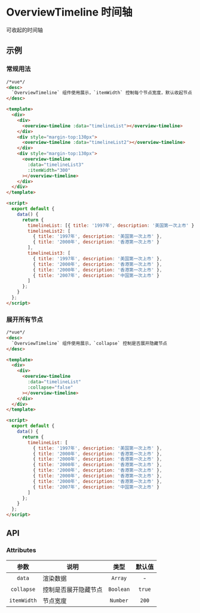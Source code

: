 # OverviewTimeline 时间轴

可收起的时间轴

## 示例

### 常规用法

```html
/*vue*/
<desc>
  `OverviewTimeline` 组件使用展示，`itemWidth` 控制每个节点宽度，默认收起节点
</desc>

<template>
  <div>
    <div>
      <overview-timeline :data="timelineList"></overview-timeline>
    </div>
    <div style="margin-top:130px">
      <overview-timeline :data="timelineList2"></overview-timeline>
    </div>
    <div style="margin-top:130px">
      <overview-timeline
        :data="timelineList3"
        :itemWidth="300"
      ></overview-timeline>
    </div>
  </div>
</template>

<script>
  export default {
    data() {
      return {
        timelineList: [{ title: '1997年', description: '美国第一次上市' }],
        timelineList2: [
          { title: '1997年', description: '美国第一次上市' },
          { title: '2000年', description: '香港第一次上市' }
        ],
        timelineList3: [
          { title: '1997年', description: '美国第一次上市' },
          { title: '2000年', description: '香港第一次上市' },
          { title: '2000年', description: '香港第一次上市' },
          { title: '2007年', description: '中国第一次上市' }
        ]
      };
    }
  };
</script>
```

### 展开所有节点

```html
/*vue*/
<desc>
  `OverviewTimeline` 组件使用展示，`collapse` 控制是否展开隐藏节点
</desc>

<template>
  <div>
    <div>
      <overview-timeline
        :data="timelineList"
        :collapse="false"
      ></overview-timeline>
    </div>
  </div>
</template>

<script>
  export default {
    data() {
      return {
        timelineList: [
          { title: '1997年', description: '美国第一次上市' },
          { title: '2000年', description: '香港第一次上市' },
          { title: '2000年', description: '香港第一次上市' },
          { title: '2000年', description: '香港第一次上市' },
          { title: '2000年', description: '香港第一次上市' },
          { title: '2000年', description: '香港第一次上市' },
          { title: '2000年', description: '香港第一次上市' },
          { title: '2007年', description: '中国第一次上市' }
        ]
      };
    }
  };
</script>
```

## API

### Attributes

|    参数     | 说明                 |   类型    | 默认值 |
| :---------: | -------------------- | :-------: | :----: |
|   `data`    | 渲染数据             |  `Array`  |   -    |
| `collapse`  | 控制是否展开隐藏节点 | `Boolean` | `true` |
| `itemWidth` | 节点宽度             | `Number`  | `200`  |
